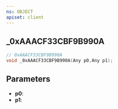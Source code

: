 ```yaml
---
ns: OBJECT
apiset: client
---
```

## _0xAAACF33CBF9B990A

```c
// 0xAAACF33CBF9B990A
void _0xAAACF33CBF9B990A(Any p0,Any p1);
```


## Parameters
* **p0**:
* **p1**:



